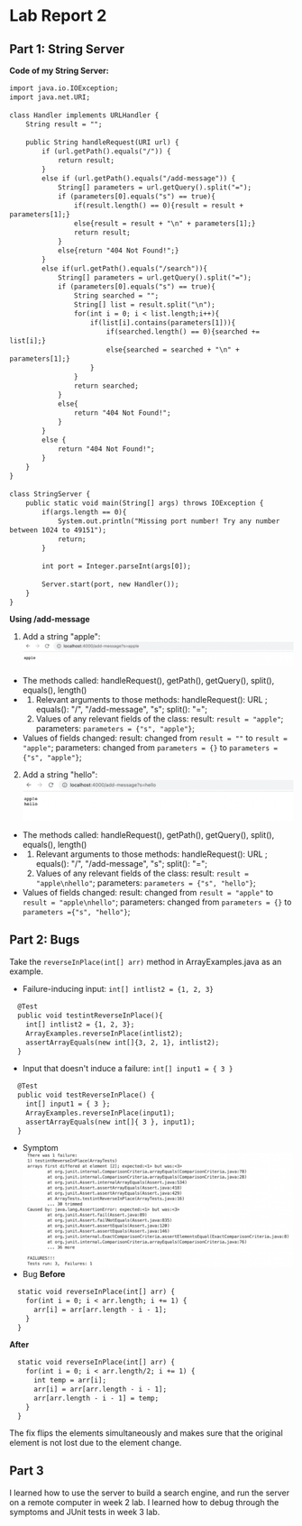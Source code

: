 # Lab Report 2
## Part 1: String Server
**Code of my String Server:**
```
import java.io.IOException;
import java.net.URI;

class Handler implements URLHandler {
    String result = "";

    public String handleRequest(URI url) {
        if (url.getPath().equals("/")) {
            return result;
        } 
        else if (url.getPath().equals("/add-message")) {
            String[] parameters = url.getQuery().split("=");
            if (parameters[0].equals("s") == true){
                if(result.length() == 0){result = result + parameters[1];}
                else{result = result + "\n" + parameters[1];}
                return result;
            }
            else{return "404 Not Found!";}
        } 
        else if(url.getPath().equals("/search")){
            String[] parameters = url.getQuery().split("=");
            if (parameters[0].equals("s") == true){
                String searched = "";
                String[] list = result.split("\n");
                for(int i = 0; i < list.length;i++){
                    if(list[i].contains(parameters[1])){
                        if(searched.length() == 0){searched += list[i];}
                        else{searched = searched + "\n" + parameters[1];}
                    }
                }
                return searched;
            }
            else{
                return "404 Not Found!";
            }
        }
        else {
            return "404 Not Found!";
        }
    }
}

class StringServer {
    public static void main(String[] args) throws IOException {
        if(args.length == 0){
            System.out.println("Missing port number! Try any number between 1024 to 49151");
            return;
        }

        int port = Integer.parseInt(args[0]);

        Server.start(port, new Handler());
    }
}
```
**Using /add-message**
1. Add a string "apple":
    ![Image](add1.jpg)
- The methods called: handleRequest(), getPath(), getQuery(), split(), equals(), length()
- 1. Relevant arguments to those methods: handleRequest(): URL ; equals(): "/", "/add-message", "s"; split(): "=";
  2. Values of any relevant fields of the class: result: `result = "apple"`; parameters: `parameters = {"s", "apple"}`;
- Values of fields changed: result: changed from `result = ""` to `result = "apple"`; parameters: changed from `parameters = {}` to `parameters ={"s", "apple"}`; 
2. Add a string "hello":
    ![Image](add2.jpg)
- The methods called: handleRequest(), getPath(), getQuery(), split(), equals(), length()
- 1. Relevant arguments to those methods: handleRequest(): URL ; equals(): "/", "/add-message", "s"; split(): "=";
  2. Values of any relevant fields of the class: result: `result = "apple\nhello"`; parameters: `parameters = {"s", "hello"}`;
- Values of fields changed: result: changed from `result = "apple"` to `result = "apple\nhello"`; parameters: changed from `parameters = {}` to `parameters ={"s", "hello"}`; 
## Part 2: Bugs
Take the `reverseInPlace(int[] arr)` method in ArrayExamples.java as an example.
- Failure-inducing input: `int[] intlist2 = {1, 2, 3}`
```
  @Test
  public void testintReverseInPlace(){
    int[] intlist2 = {1, 2, 3};
    ArrayExamples.reverseInPlace(intlist2);
    assertArrayEquals(new int[]{3, 2, 1}, intlist2);
  }
```
- Input that doesn't induce a failure: `int[] input1 = { 3 }`
```
  @Test 
  public void testReverseInPlace() {
    int[] input1 = { 3 };
    ArrayExamples.reverseInPlace(input1);
    assertArrayEquals(new int[]{ 3 }, input1);
  }
```
- Symptom
    ![Image](symptom.jpg)
- Bug
**Before**
```
  static void reverseInPlace(int[] arr) {
    for(int i = 0; i < arr.length; i += 1) {
      arr[i] = arr[arr.length - i - 1];
    }
  }
```
**After**
```
  static void reverseInPlace(int[] arr) {
    for(int i = 0; i < arr.length/2; i += 1) { 
      int temp = arr[i]; 
      arr[i] = arr[arr.length - i - 1];
      arr[arr.length - i - 1] = temp;
    }
  }
```
The fix flips the elements simultaneously and makes sure that the original element is not lost due to the element change.
## Part 3
I learned how to use the server to build a search engine, and run the server on a remote computer in week 2 lab.
I learned how to debug through the symptoms and JUnit tests in week 3 lab.
